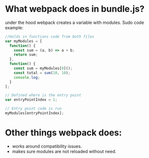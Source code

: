 # What webpack does in bundle.js?

under the hood webpack creates a variable with modules.
Sudo code example:

```javascript
//Holds in functions code from both files
var myModules = [
  function() {
    const sum = (a, b) => a + b;
    return sum;
  },
  function() {
    const sum = myModules[0]();
    const total = sum(10, 10);
    console.log;
  }
];

// Defined where is the entry point
var entryPointIndex = 1;

// Entry point code is run
myModules[entryPointIndex];
```

# Other things webpack does:

- works around compatibility issues.
- makes sure modules are not reloaded without need.
